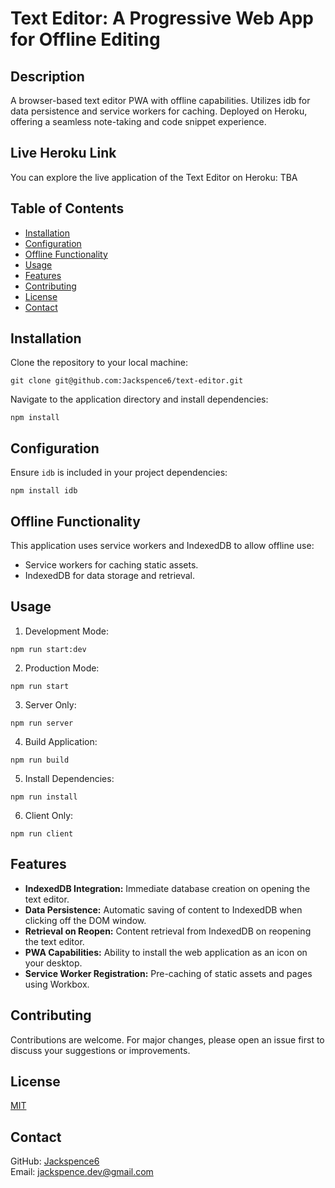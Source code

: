 # Text Editor: A Progressive Web App for Offline Editing

## Description

A browser-based text editor PWA with offline capabilities. Utilizes idb for data persistence and service workers for caching. Deployed on Heroku, offering a seamless note-taking and code snippet experience.

## Live Heroku Link

You can explore the live application of the Text Editor on Heroku: TBA

## Table of Contents

- [Installation](#installation)
- [Configuration](#configuration)
- [Offline Functionality](#offline-functionality)
- [Usage](#usage)
- [Features](#features)
- [Contributing](#contributing)
- [License](#license)
- [Contact](#contact)

## Installation

Clone the repository to your local machine:

```
git clone git@github.com:Jackspence6/text-editor.git
```

Navigate to the application directory and install dependencies:

```
npm install
```

## Configuration

Ensure `idb` is included in your project dependencies:

```
npm install idb
```

## Offline Functionality

This application uses service workers and IndexedDB to allow offline use:

- Service workers for caching static assets.
- IndexedDB for data storage and retrieval.

## Usage

1. Development Mode:

```
npm run start:dev
```

2. Production Mode:

```
npm run start
```

3. Server Only:

```
npm run server
```

4. Build Application:

```
npm run build
```

5. Install Dependencies:

```
npm run install
```

6. Client Only:

```
npm run client
```

## Features

- **IndexedDB Integration:** Immediate database creation on opening the text editor.
- **Data Persistence:** Automatic saving of content to IndexedDB when clicking off the DOM window.
- **Retrieval on Reopen:** Content retrieval from IndexedDB on reopening the text editor.
- **PWA Capabilities:** Ability to install the web application as an icon on your desktop.
- **Service Worker Registration:** Pre-caching of static assets and pages using Workbox.

## Contributing

Contributions are welcome. For major changes, please open an issue first to discuss your suggestions or improvements.

## License

[MIT](LICENSE)

## Contact

GitHub: [Jackspence6](https://github.com/Jackspence6)  
Email: [jackspence.dev@gmail.com](mailto:jackspence.dev@gmail.com)
